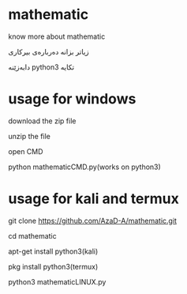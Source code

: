 # mathematic 
know more about mathematic

زیاتر بزانه‌ ده‌رباره‌ی بیرکاری

دابه‌زێنه‌ python3 تکایه‌

# usage for windows

download the zip file 

unzip the file 

open CMD 

python mathematicCMD.py(works on python3)

# usage for kali and termux

git clone https://github.com/AzaD-A/mathematic.git

cd mathematic

apt-get install python3(kali)

pkg install python3(termux)

python3 mathematicLINUX.py
